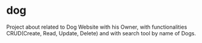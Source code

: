 # dog
Project about related to Dog Website with his Owner, with functionalities CRUD(Create, Read, Update, Delete) and with search tool by name of Dogs.
